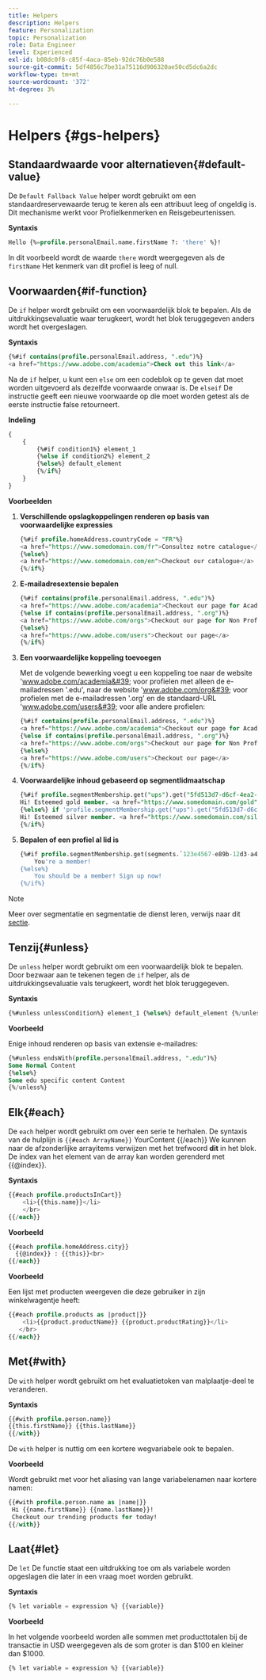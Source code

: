 ```yaml
---
title: Helpers
description: Helpers
feature: Personalization
topic: Personalization
role: Data Engineer
level: Experienced
exl-id: b08dc0f8-c85f-4aca-85eb-92dc76b0e588
source-git-commit: 5df4856c7be31a75116d906320ae50cd5dc6a2dc
workflow-type: tm+mt
source-wordcount: '372'
ht-degree: 3%

---
```


# Helpers {#gs-helpers}

## Standaardwaarde voor alternatieven{#default-value}

De `Default Fallback Value` helper wordt gebruikt om een standaardreservewaarde terug te keren als een attribuut leeg of ongeldig is. Dit mechanisme werkt voor Profielkenmerken en Reisgebeurtenissen.

**Syntaxis**

```sql
Hello {%=profile.personalEmail.name.firstName ?: 'there' %}!
```

In dit voorbeeld wordt de waarde `there` wordt weergegeven als de `firstName` Het kenmerk van dit profiel is leeg of null.

## Voorwaarden{#if-function}

De `if` helper wordt gebruikt om een voorwaardelijk blok te bepalen.
Als de uitdrukkingsevaluatie waar terugkeert, wordt het blok teruggegeven anders wordt het overgeslagen.

**Syntaxis**

```sql
{%#if contains(profile.personalEmail.address, ".edu")%}
<a href="https://www.adobe.com/academia">Check out this link</a>
```

Na de `if` helper, u kunt een `else` om een codeblok op te geven dat moet worden uitgevoerd als dezelfde voorwaarde onwaar is.
De `elseif` De instructie geeft een nieuwe voorwaarde op die moet worden getest als de eerste instructie false retourneert.


**Indeling**

```sql
{
    {
        {%#if condition1%} element_1 
        {%else if condition2%} element_2 
        {%else%} default_element 
        {%/if%}
    }
}
```

**Voorbeelden**

1. **Verschillende opslagkoppelingen renderen op basis van voorwaardelijke expressies**

   ```sql
   {%#if profile.homeAddress.countryCode = "FR"%}
   <a href="https://www.somedomain.com/fr">Consultez notre catalogue</a>
   {%else%}
   <a href="https://www.somedomain.com/en">Checkout our catalogue</a>
   {%/if%}
   ```

1. **E-mailadresextensie bepalen**

   ```sql
   {%#if contains(profile.personalEmail.address, ".edu")%}
   <a href="https://www.adobe.com/academia">Checkout our page for Academia personals</a>
   {%else if contains(profile.personalEmail.address, ".org")%}
   <a href="https://www.adobe.com/orgs">Checkout our page for Non Profits</a>
   {%else%}
   <a href="https://www.adobe.com/users">Checkout our page</a>
   {%/if%}
   ```

1. **Een voorwaardelijke koppeling toevoegen**

   Met de volgende bewerking voegt u een koppeling toe naar de website &#39;www.adobe.com/academia&#39; voor profielen met alleen de e-mailadressen &#39;.edu&#39;, naar de website &#39;www.adobe.com/org&#39; voor profielen met de e-mailadressen &#39;.org&#39; en de standaard-URL &#39;www.adobe.com/users&#39; voor alle andere profielen:

   ```sql
   {%#if contains(profile.personalEmail.address, ".edu")%}
   <a href="https://www.adobe.com/academia">Checkout our page for Academia personals</a>
   {%else if contains(profile.personalEmail.address, ".org")%}
   <a href="https://www.adobe.com/orgs">Checkout our page for Non Profits</a>
   {%else%}
   <a href="https://www.adobe.com/users">Checkout our page</a>
   {%/if%}
   ```

1. **Voorwaardelijke inhoud gebaseerd op segmentlidmaatschap**

   ```sql
   {%#if profile.segmentMembership.get("ups").get("5fd513d7-d6cf-4ea2-856a-585150041a8b").status = "existing"%}
   Hi! Esteemed gold member. <a href="https://www.somedomain.com/gold">Checkout your exclusive perks </a>
   {%else%} if 'profile.segmentMembership.get("ups").get("5fd513d7-d6cf-4ea2-856a-585150041a8c").status = "existing"'%}
   Hi! Esteemed silver member. <a href="https://www.somedomain.com/silver">Checkout your exclusive perks </a>
   {%/if%}
   ```

1. **Bepalen of een profiel al lid is**

   ```sql
   {%#if profile.segmentMembership.get(segments.`123e4567-e89b-12d3-a456-426614174000`.id)%}
       You're a member!
   {%else%}
       You should be a member! Sign up now!
   {%/if%}
   ```

>[!NOTE]
>
>Meer over segmentatie en segmentatie de dienst leren, verwijs naar dit [sectie](../../segment/about-segments.md).


## Tenzij{#unless}

De `unless` helper wordt gebruikt om een voorwaardelijk blok te bepalen. Door bezwaar aan te tekenen tegen de `if`  helper, als de uitdrukkingsevaluatie vals terugkeert, wordt het blok teruggegeven.

**Syntaxis**

```sql
{%#unless unlessCondition%} element_1 {%else%} default_element {%/unless%}
```

**Voorbeeld**

Enige inhoud renderen op basis van extensie e-mailadres:

```sql
{%#unless endsWith(profile.personalEmail.address, ".edu")%}
Some Normal Content
{%else%}
Some edu specific content Content
{%/unless%}
```

## Elk{#each}

De `each` helper wordt gebruikt om over een serie te herhalen.
De syntaxis van de hulplijn is ```{{#each ArrayName}}``` YourContent {{/each}} We kunnen naar de afzonderlijke arrayitems verwijzen met het trefwoord **dit** in het blok. De index van het element van de array kan worden gerenderd met {{@index}}.

**Syntaxis**

```sql
{{#each profile.productsInCart}}
    <li>{{this.name}}</li>
    </br>
{{/each}}
```

**Voorbeeld**

```sql
{{#each profile.homeAddress.city}}
  {{@index}} : {{this}}<br>
{{/each}}
```

**Voorbeeld**

Een lijst met producten weergeven die deze gebruiker in zijn winkelwagentje heeft:

```sql
{{#each profile.products as |product|}}
    <li>{{product.productName}} {{product.productRating}}</li>
   </br>
{{/each}}
```

## Met{#with}

De `with` helper wordt gebruikt om het evaluatietoken van malplaatje-deel te veranderen.

**Syntaxis**

```sql
{{#with profile.person.name}}
{{this.firstName}} {{this.lastName}}
{{/with}}
```

De `with` helper is nuttig om een kortere wegvariabele ook te bepalen.

**Voorbeeld**

Wordt gebruikt met voor het aliasing van lange variabelenamen naar kortere namen:

```sql
{{#with profile.person.name as |name|}}
 Hi {{name.firstName}} {{name.lastName}}!
 Checkout our trending products for today!
{{/with}}
```

## Laat{#let}

De `let` De functie staat een uitdrukking toe om als variabele worden opgeslagen die later in een vraag moet worden gebruikt.

**Syntaxis**

```sql
{% let variable = expression %} {{variable}}
```

**Voorbeeld**

In het volgende voorbeeld worden alle sommen met producttotalen bij de transactie in USD weergegeven als de som groter is dan $100 en kleiner dan $1000.

```sql
{% let variable = expression %} {{variable}}
```
